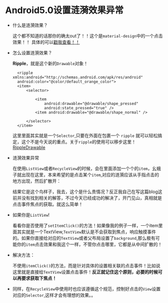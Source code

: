 # Android5.0设置涟漪效果异常

* 什么是涟漪效果？

	这个都不知道的话那你的确太out了！！这个是`material-design`中的一个点击效果！！
	具体的可以[戳我查看！！](http://android-developers.blogspot.com/2014/10/implementing-material-design-in-your.html)
* 怎么设置涟漪效果？

	**Ripple**，就是这个新的`Drawable`对象！

		<ripple xmlns:android="http://schemas.android.com/apk/res/android"
	    android:color="@color/default_orange_color">
	    <item>
	        <selector>
	
	            <item
	                android:drawable="@drawable/shape_pressed"
	                android:state_pressed="true" />
	            <item android:drawable="@drawable/shape_normal" />
	
	        </selector>
	    </item>
	</ripple>

	这里里面其实就是一个`Selector`,只要在外面在包裹一个 `ripple` 就可以轻松搞定，这个不是今天说的重点。关于`ripple`的使用可以移步这里！ [RippleDrawable](http://developer.android.com/reference/android/graphics/drawable/RippleDrawable.html)

* 涟漪效果异常

	在使用`ListView`或者`RecycleView`的时候，会在里面添加一个个的`item`，幺蛾子就出现在这里，本来希望的是点击某个`item`,对应的涟漪应该从手指点击的地方出现，然后扩散开：


	结果它是这个鸟样子，我去，这个是什么贵情况？反正我自己在写这篇blog这前并没有找到相关的解答，不过今天已经成功的解决了，开门见山，真相就是点击事件焦点的获取。就这么简单！
* 如果你是`ListView`!

	看看你是否使用了`setItemClick()`的方法！如果像我的例子一样，一个item里面其实就是一个TextView,`TextView`默认是不会获取到焦点，响应触摸事件的。如果你直接给对应的`TextView`或者父布局设置了`background`,那么极有可能你的`item`点击效果和我这个一样，不管你点击哪里，它都是从中间扩散的！
* 解决方法：

	不使用`itemClick()`的方法，而是针对具体的设置相关联的点击事件！比如说这里就是直接给`TextView`设置点击事件！**反正就记住这个原则，必要的时候可以再要求获取下焦点！**
* 同样，在`RecycleView`中使用时也应该遵循这个规范，控制好点击的`View`设置对应的`Selector`,这样才会有理想的效果。。